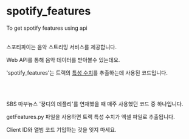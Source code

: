 # spotify_features
To get spotify features using api
<br></br>
<p>스포티파이는 음악 스트리밍 서비스를 제공합니다.</p>
<p>Web API를 통해 음악 데이터를 받아볼수 있는데요.</p>
<p>'spotify_features'는 트랙의 <a href="https://developer.spotify.com/documentation/web-api/reference/#object-audiofeaturesobject">특성 수치</a>를 추출하는데 사용된 코드입니다.</p>
<br></br>
<p>SBS 마부뉴스 '꿍디의 데플리'를 연재했을 때 매주 사용했던 코드 중 하나입니다.</p>
<p>getFeatures.py 파일을 사용하면 트랙 특성 수치가 엑셀 파일로 추출됩니다.</p>
<p>Client ID와 앨범 코드 기입하는 것을 잊지 마세요.</p>
